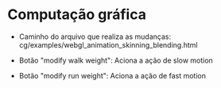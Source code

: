 # Computação gráfica

- Caminho do arquivo que realiza as mudanças: cg/examples/webgl_animation_skinning_blending.html

- Botão "modify walk weight": Aciona a ação de slow motion
- Botão "modify run weight": Aciona a ação de fast motion

